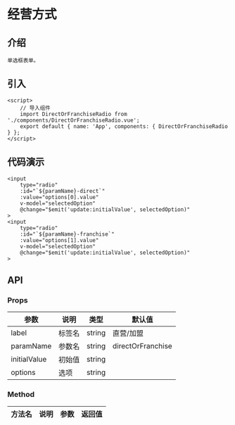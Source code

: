 # 经营方式

## 介绍
```
单选框表单。
```

## 引入
```
<script>
    // 导入组件
    import DirectOrFranchiseRadio from './components/DirectOrFranchiseRadio.vue';
    export default { name: 'App', components: { DirectOrFranchiseRadio } };
</script> 
```
## 代码演示
```
<input
    type="radio"
    :id="`${paramName}-direct`"
    :value="options[0].value"
    v-model="selectedOption"
    @change="$emit('update:initialValue', selectedOption)"
>
<input
    type="radio"
    :id="`${paramName}-franchise`"
    :value="options[1].value"
    v-model="selectedOption"
    @change="$emit('update:initialValue', selectedOption)"
>
```
## API 
### Props
| 参数	| 说明	| 类型	| 默认值 | 
| --- | --- | --- | --- |
| label | 标签名 | string | 直营/加盟 | 
| paramName | 参数名 | string | directOrFranchise |   
| initialValue | 初始值 | string |  | 
| options | 选项 | string |  | 

### Method
| 方法名	| 说明	| 参数	| 返回值 | 
| --- | --- | --- | --- |
